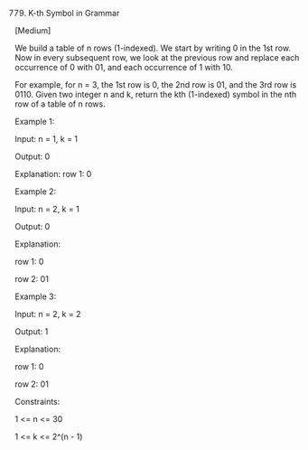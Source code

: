 779. K-th Symbol in Grammar

[Medium]

We build a table of n rows (1-indexed). We start by writing 0 in the 1st row. Now in every subsequent row, we look at the previous row and replace each occurrence of 0 with 01, and each occurrence of 1 with 10.

For example, for n = 3, the 1st row is 0, the 2nd row is 01, and the 3rd row is 0110.
Given two integer n and k, return the kth (1-indexed) symbol in the nth row of a table of n rows.

Example 1:

Input: n = 1, k = 1

Output: 0

Explanation: row 1: 0

Example 2:

Input: n = 2, k = 1

Output: 0

Explanation: 

row 1: 0

row 2: 01

Example 3:

Input: n = 2, k = 2

Output: 1

Explanation: 

row 1: 0

row 2: 01


Constraints:

1 <= n <= 30

1 <= k <= 2^(n - 1)